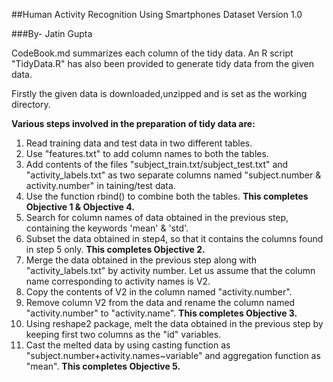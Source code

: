 ##Human Activity Recognition Using Smartphones Dataset Version 1.0

###By- Jatin Gupta

CodeBook.md summarizes each column of the tidy data. An R script "TidyData.R" has also been provided to generate tidy data from the given data.

Firstly the given data is downloaded,unzipped and is set as the working directory.

**Various steps involved in the preparation of tidy data are:**

1. Read training data and test data in two different tables.
2. Use "features.txt" to add column names to both the tables.
3. Add contents of the files "subject_train.txt/subject_test.txt" and "activity_labels.txt" as two separate columns named "subject.number & activity.number" in taining/test data.
4. Use the function rbind() to combine both the tables. **This completes Objective 1 & Objective 4.**
5. Search for column names of data obtained in the previous step, containing the keywords 'mean' & 'std'.
6. Subset the data obtained in step4, so that it contains the columns found in step 5 only. **This completes Objective 2.**
7. Merge the data obtained in the previous step along with "activity_labels.txt" by activity number. Let us assume that the column name corresponding to activity names is V2.
8. Copy the contents of V2 in the column named "activity.number".
9. Remove column V2 from the data and rename the column named "activity.number" to "activity.name". **This completes Objective 3.**
10. Using reshape2 package, melt the data obtained in the previous step by keeping first two columns as the "id" variables.
11. Cast the melted data by using casting function as "subject.number+activity.names~variable" and aggregation function as "mean". **This completes Objective 5.**
